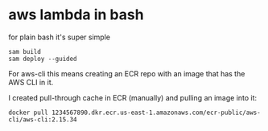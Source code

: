 # aws lambda in bash

for plain bash it's super simple
```
sam build
sam deploy --guided
```

For aws-cli this means creating an ECR repo with an image that has the AWS CLI in it.

I created pull-through cache in ECR (manually) and pulling an image into it:

```
docker pull 1234567890.dkr.ecr.us-east-1.amazonaws.com/ecr-public/aws-cli/aws-cli:2.15.34
```
